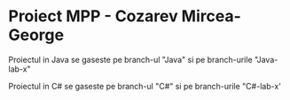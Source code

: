 # Proiect MPP - Cozarev Mircea-George

Proiectul in Java se gaseste pe branch-ul "Java" si pe branch-urile "Java-lab-x"

Proiectul in C# se gaseste pe branch-ul "C#" si pe branch-urile "C#-lab-x'

